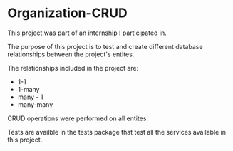 # Organization-CRUD

This project was part of an internship I participated in.

The purpose of this project is to test and create different database relationships between the project's entites.

The relationships included in the project are:
- 1-1
- 1-many
- many - 1
- many-many

CRUD operations were performed on all entites.

Tests are availble in the tests package that test all the services available in this project.
